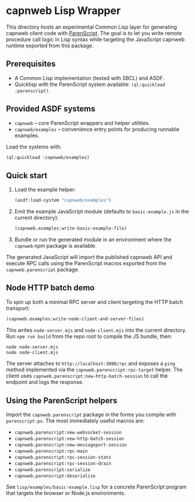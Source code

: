 # capnweb Lisp Wrapper

This directory hosts an experimental Common Lisp layer for generating capnweb client code with [ParenScript](https://github.com/vsedach/Parenscript). The goal is to let you write remote procedure call logic in Lisp syntax while targeting the JavaScript capnweb runtime exported from this package.

## Prerequisites
- A Common Lisp implementation (tested with SBCL) and ASDF.
- Quicklisp with the ParenScript system available: `(ql:quickload :parenscript)`.

## Provided ASDF systems
- `capnweb` – core ParenScript wrappers and helper utilities.
- `capnweb/examples` – convenience entry points for producing runnable examples.

Load the systems with:
```lisp
(ql:quickload :capnweb/examples)
```

## Quick start
1. Load the example helper:
   ```lisp
   (asdf:load-system "capnweb/examples")
   ```
2. Emit the example JavaScript module (defaults to `basic-example.js` in the current directory):
   ```lisp
   (capnweb.examples:write-basic-example-file)
   ```
3. Bundle or run the generated module in an environment where the `capnweb` npm package is available.

The generated JavaScript will import the published capnweb API and execute RPC calls using the ParenScript macros exported from the `capnweb.parenscript` package.

## Node HTTP batch demo
To spin up both a minimal RPC server and client targeting the HTTP batch transport:

```lisp
(capnweb.examples:write-node-client-and-server-files)
```

This writes `node-server.mjs` and `node-client.mjs` into the current directory. Run `npm run build` from the repo root to compile the JS bundle, then:

```bash
node node-server.mjs
node node-client.mjs
```

The server attaches to `http://localhost:3000/rpc` and exposes a `ping` method implemented via the `capnweb.parenscript:rpc-target` helper. The client uses `capnweb.parenscript:new-http-batch-session` to call the endpoint and logs the response.

## Using the ParenScript helpers
Import the `capnweb.parenscript` package in the forms you compile with `parenscript:ps`. The most immediately useful macros are:
- `capnweb.parenscript:new-websocket-session`
- `capnweb.parenscript:new-http-batch-session`
- `capnweb.parenscript:new-messageport-session`
- `capnweb.parenscript:rpc-main`
- `capnweb.parenscript:rpc-session-stats`
- `capnweb.parenscript:rpc-session-drain`
- `capnweb.parenscript:serialize`
- `capnweb.parenscript:deserialize`

See `lisp/examples/basic-example.lisp` for a concrete ParenScript program that targets the browser or Node.js environments.
